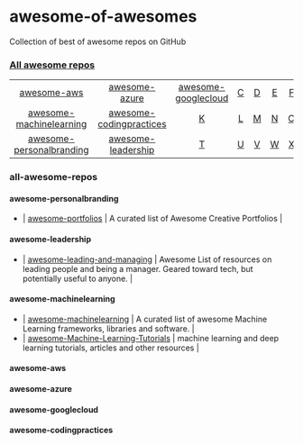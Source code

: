 # awesome-of-awesomes
Collection of best of awesome repos on GitHub


### [All awesome repos](#all-awesome-repos)
|   	|   	|   	|   	|   	|   	|   	|   	|   	|
|:-:  |:-:  |:-:  |:-:  |:-:  |:-:  |:-:  |:-:  |:-:  |
| [awesome-aws](#awesome-aws) | [awesome-azure](#awesome-azure) 	| [awesome-googlecloud](#awesome-googlecloud) 	| [C](#c-individuals) 	| [D](#d-individuals) 	| [E](#e-individuals) 	| [F](#f-individuals) 	| [G](#g-individuals) 	| [H](#h-individuals) 	|
| [awesome-machinelearning](#awesome-machinelearning) 	| [awesome-codingpractices](#awesome-codingpractices) 	| [K](#k-individuals) 	| [L](#l-individuals) 	| [M](#m-individuals) 	| [N](#n-individuals) 	| [O](#o-individuals) 	| [P](#p-individuals) 	| [Q](#q-individuals) 	|
| [awesome-personalbranding](#awesome-personalbranding) 	| [awesome-leadership](#awesome-leadership)	| [T](#t-individuals) 	| [U](#u-individuals) 	| [V](#v-individuals) 	| [W](#w-individuals) 	| [X](#x-individuals) 	| [Y](#y-individuals) 	| [Z](#z-individuals)  	|


### all-awesome-repos

#### awesome-personalbranding

* |  [awesome-portfolios](https://github.com/iRaul/awesome-portfolios) | A curated list of Awesome Creative Portfolios |

#### awesome-leadership

* |  [awesome-leading-and-managing](https://github.com/LappleApple/awesome-leading-and-managing) | Awesome List of resources on leading people and being a manager. Geared toward tech, but potentially useful to anyone. |

#### awesome-machinelearning

* |  [awesome-machinelearning](https://github.com/josephmisiti/awesome-machine-learning) | A curated list of awesome Machine Learning frameworks, libraries and software. |
* |  [awesome-Machine-Learning-Tutorials](https://github.com/ujjwalkarn/Machine-Learning-Tutorials) | machine learning and deep learning tutorials, articles and other resources |

#### awesome-aws

#### awesome-azure

#### awesome-googlecloud

#### awesome-codingpractices
